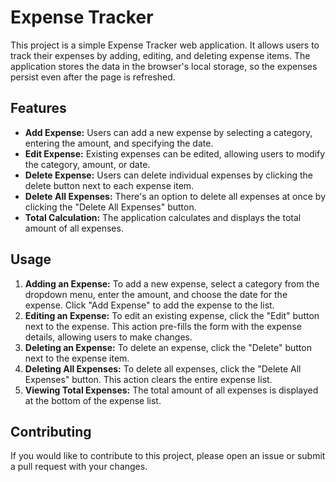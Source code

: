 # Expense Tracker

This project is a simple Expense Tracker web application. It allows users to track their expenses by adding, editing, and deleting expense items. The application stores the data in the browser's local storage, so the expenses persist even after the page is refreshed.

## Features
- **Add Expense:** Users can add a new expense by selecting a category, entering the amount, and specifying the date.
- **Edit Expense:** Existing expenses can be edited, allowing users to modify the category, amount, or date.
- **Delete Expense:** Users can delete individual expenses by clicking the delete button next to each expense item.
- **Delete All Expenses:** There's an option to delete all expenses at once by clicking the "Delete All Expenses" button.
- **Total Calculation:** The application calculates and displays the total amount of all expenses.

## Usage
1. **Adding an Expense:** To add a new expense, select a category from the dropdown menu, enter the amount, and choose the date for the expense. Click "Add Expense" to add the expense to the list.
2. **Editing an Expense:** To edit an existing expense, click the "Edit" button next to the expense. This action pre-fills the form with the expense details, allowing users to make changes.
3. **Deleting an Expense:** To delete an expense, click the "Delete" button next to the expense item.
4. **Deleting All Expenses:** To delete all expenses, click the "Delete All Expenses" button. This action clears the entire expense list.
5. **Viewing Total Expenses:** The total amount of all expenses is displayed at the bottom of the expense list.

## Contributing
If you would like to contribute to this project, please open an issue or submit a pull request with your changes.

